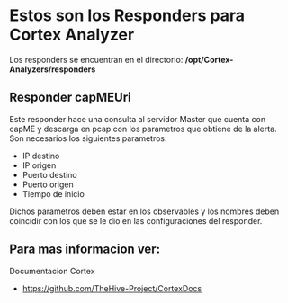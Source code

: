 # Estos son los Responders para Cortex Analyzer 

Los responders se encuentran en el directorio:
**/opt/Cortex-Analyzers/responders**

## Responder capMEUri
Este responder hace una consulta al servidor Master que cuenta con capME y descarga en pcap con los parametros que obtiene de la alerta.
Son necesarios los siguientes parametros:

- IP destino
- IP origen
- Puerto destino
- Puerto origen
- Tiempo de inicio

Dichos parametros deben estar en los observables y los nombres deben coincidir con los que se le dio en las configuraciones del responder.

Para mas informacion ver:
-------------------------
Documentacion Cortex 

- https://github.com/TheHive-Project/CortexDocs
